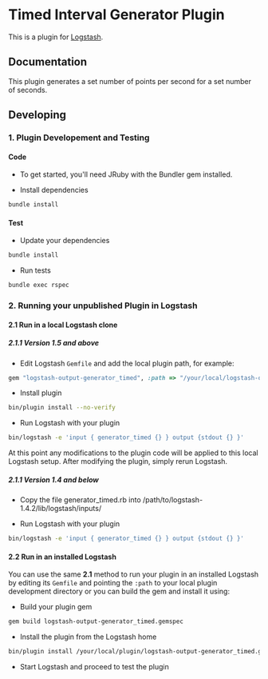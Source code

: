 # Timed Interval Generator Plugin

This is a plugin for [Logstash](https://github.com/elasticsearch/logstash).

## Documentation

This plugin generates a set number of points per second for a set number of seconds.

## Developing

### 1. Plugin Developement and Testing

#### Code
- To get started, you'll need JRuby with the Bundler gem installed.

- Install dependencies
```sh
bundle install
```

#### Test

- Update your dependencies

```sh
bundle install
```

- Run tests

```sh
bundle exec rspec
```

### 2. Running your unpublished Plugin in Logstash

#### 2.1 Run in a local Logstash clone 

##### 2.1.1 Version 1.5 and above

- Edit Logstash `Gemfile` and add the local plugin path, for example:
```ruby
gem "logstash-output-generator_timed", :path => "/your/local/logstash-output-generator_timed"
```
- Install plugin
```sh
bin/plugin install --no-verify
```
- Run Logstash with your plugin
```sh
bin/logstash -e 'input { generator_timed {} } output {stdout {} }'
```
At this point any modifications to the plugin code will be applied to this local Logstash setup. After modifying the plugin, simply rerun Logstash.

##### 2.1.1 Version 1.4 and below

- Copy the file generator_timed.rb into /path/to/logstash-1.4.2/lib/logstash/inputs/

- Run Logstash with your plugin
```sh
bin/logstash -e 'input { generator_timed {} } output {stdout {} }'
```

#### 2.2 Run in an installed Logstash

You can use the same **2.1** method to run your plugin in an installed Logstash by editing its `Gemfile` and pointing the `:path` to your local plugin development directory or you can build the gem and install it using:

- Build your plugin gem
```sh
gem build logstash-output-generator_timed.gemspec
```
- Install the plugin from the Logstash home
```sh
bin/plugin install /your/local/plugin/logstash-output-generator_timed.gem
```
- Start Logstash and proceed to test the plugin